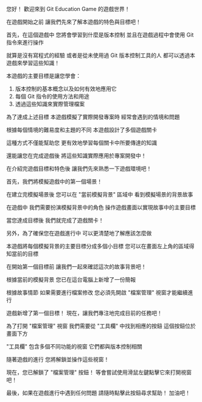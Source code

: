 您好！
歡迎來到 Git Education Game 的遊戲世界！

在遊戲開始之前
讓我們先來了解本遊戲的特色與目標吧！

首先，在這個遊戲中
您將會學習到什麼是版本控制
並且在遊戲過程中會使用 Git 指令來進行操作

就算是沒有寫程式的經驗
或者是從未使用過 Git 版本控制工具的人
都可以透過本遊戲來學習這些知識！

本遊戲的主要目標是讓您學會：
1. 版本控制的基本概念以及如何有效地應用它
2. 每個 Git 指令的使用方法和用途
3. 透過這些知識來實際管理檔案
   
為了達成上述目標
本遊戲模擬了實際開發專案時
經常會遇到的情境和問題

根據每個情境的難易度和主題的不同
本遊戲設計了多個遊戲關卡

這種方式不僅能幫助您
更有效地學習每個關卡中所要傳達的知識

還能讓您在完成遊戲後
將這些知識實際應用於專案開發中！

在介紹完遊戲目標和特色後
讓我們先來熟悉一下遊戲環境吧！

首先，我們將模擬遊戲中的第一個場景！

在建立完模擬場景後
您可以在 "當前模擬背景" 區域中
看到模擬場景的背景故事

在遊戲中
我們需要扮演模擬背景中的角色
操作遊戲畫面以實現故事中的主要目標

當您達成目標後
我們就完成了遊戲關卡！

另外，為了確保您在遊戲進行中
可以更清楚地了解應該怎麼做

本遊戲將每個模擬背景的主要目標分成多個小目標
您可以在畫面左上角的區域得知當前的目標

在開始第一個目標前
讓我們一起來確認這次的故事背景吧！

根據當前的模擬背景
您已在這台電腦上新增了一份簡報

根據故事情節
如果需要進行檔案修改
您必須先開啟 "檔案管理" 視窗才能繼續進行

遊戲新增了第一個目標！
現在，讓我們專注地完成目前的任務吧！

為了打開 "檔案管理" 視窗
我們需要從 "工具欄" 中找到相應的按鈕
這個按鈕位於畫面下方

"工具欄" 包含多個不同功能的視窗
它們都與版本控制相關

隨著遊戲的進行
您將解鎖並操作這些視窗！

現在，您已解鎖了 "檔案管理" 按鈕！
等會嘗試使用滑鼠左鍵點擊它來打開視窗吧！

最後，如果在遊戲進行中遇到任何問題
請隨時點擊此按鈕尋求幫助！
加油吧！
